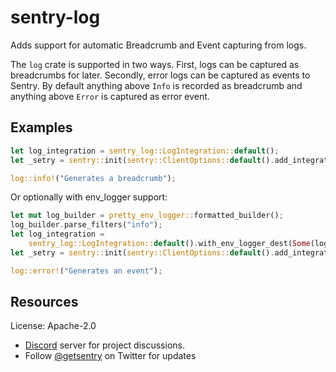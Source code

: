 # sentry-log

Adds support for automatic Breadcrumb and Event capturing from logs.

The `log` crate is supported in two ways. First, logs can be captured as
breadcrumbs for later. Secondly, error logs can be captured as events to
Sentry. By default anything above `Info` is recorded as breadcrumb and
anything above `Error` is captured as error event.

## Examples

```rust
let log_integration = sentry_log::LogIntegration::default();
let _setry = sentry::init(sentry::ClientOptions::default().add_integration(log_integration));

log::info!("Generates a breadcrumb");
```

Or optionally with env_logger support:

```rust
let mut log_builder = pretty_env_logger::formatted_builder();
log_builder.parse_filters("info");
let log_integration =
    sentry_log::LogIntegration::default().with_env_logger_dest(Some(log_builder.build()));
let _setry = sentry::init(sentry::ClientOptions::default().add_integration(log_integration));

log::error!("Generates an event");
```

## Resources

License: Apache-2.0

- [Discord](https://discord.gg/ez5KZN7) server for project discussions.
- Follow [@getsentry](https://twitter.com/getsentry) on Twitter for updates
